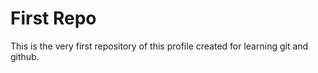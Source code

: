 # First Repo 
This is the very first repository of this profile created for learning git and github.
